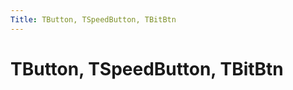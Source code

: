 ```yaml
---
Title: TButton, TSpeedButton, TBitBtn
---
```



TButton, TSpeedButton, TBitBtn
==============================
